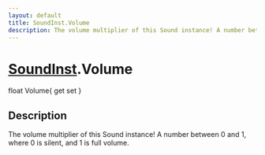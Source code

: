 ```yaml
---
layout: default
title: SoundInst.Volume
description: The volume multiplier of this Sound instance! A number between 0 and 1, where 0 is silent, and 1 is full volume.
---
```

# [SoundInst]({{site.url}}/Pages/StereoKit/SoundInst.html).Volume

<div class='signature' markdown='1'>
float Volume{ get set }
</div>

## Description
The volume multiplier of this Sound instance! A number
between 0 and 1, where 0 is silent, and 1 is full volume.

